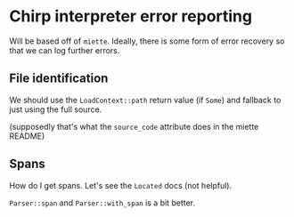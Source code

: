 # Chirp interpreter error reporting

Will be based off of `miette`. Ideally, there is some form of error recovery
so that we can log further errors.

## File identification

We should use the `LoadContext::path` return value (if `Some`) and fallback to
just using the full source.

(supposedly that's what the `source_code` attribute does in the miette README)

## Spans

How do I get spans. Let's see the `Located` docs (not helpful).

`Parser::span` and `Parser::with_span` is a bit better.